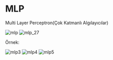 # MLP
 
 Multi Layer Perceptron(Çok Katmanlı Algılayıcılar)


![mlp](https://github.com/bfatmab/MLP/assets/98351901/031eecdd-4544-41d2-a06f-cd7af31ffdaf)
![mlp_27](https://github.com/bfatmab/MLP/assets/98351901/bf5f4f00-0154-4c02-9556-01a086aa820c)

Örnek:

![mlp3](https://github.com/bfatmab/MLP/assets/98351901/72065529-d8ec-4891-ad53-d92b233178b9)
![mlp4](https://github.com/bfatmab/MLP/assets/98351901/11e6420d-5377-41b8-b005-1df9daeb07cf)
![mlp5](https://github.com/bfatmab/MLP/assets/98351901/ff672c36-ef2b-4bb8-be26-5a3deddefd22)

